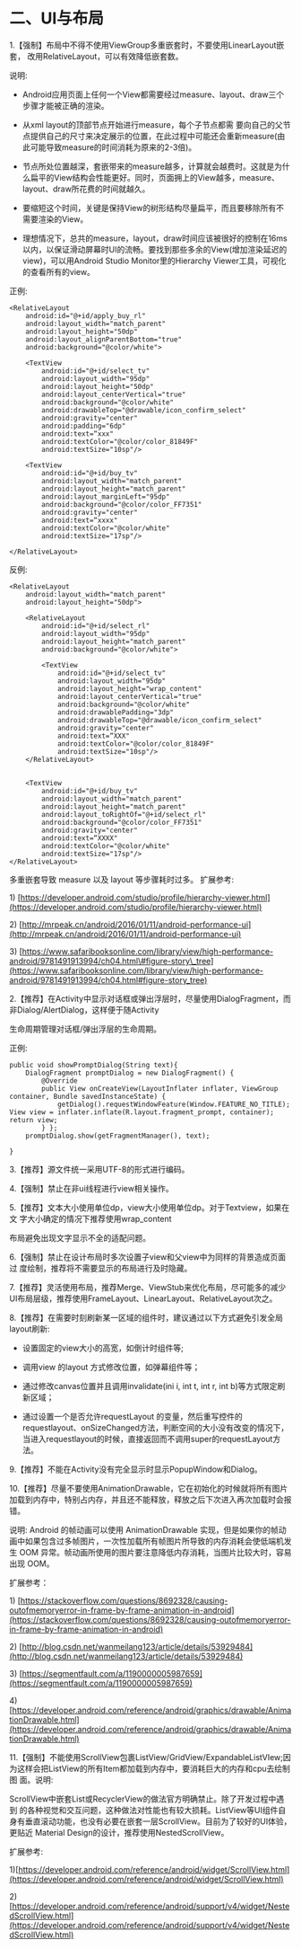 # 二、UI与布局

1.【强制】布局中不得不使用ViewGroup多重嵌套时，不要使用LinearLayout嵌套， 改用RelativeLayout，可以有效降低嵌套数。

说明:

* Android应用页面上任何一个View都需要经过measure、layout、draw三个步骤才能被正确的渲染。

* 从xml layout的顶部节点开始进行measure，每个子节点都需 要向自己的父节点提供自己的尺寸来决定展示的位置，在此过程中可能还会重新measure\(由此可能导致measure的时间消耗为原来的2-3倍\)。

* 节点所处位置越深，套嵌带来的measure越多，计算就会越费时。这就是为什么扁平的View结构会性能更好。同时，页面拥上的View越多，measure、layout、draw所花费的时间就越久。

* 要缩短这个时间，关键是保持View的树形结构尽量扁平，而且要移除所有不需要渲染的View。

* 理想情况下，总共的measure，layout，draw时间应该被很好的控制在16ms以内，以保证滑动屏幕时UI的流畅。要找到那些多余的View\(增加渲染延迟的view\)，可以用Android Studio Monitor里的Hierarchy Viewer工具，可视化的查看所有的view。

正例:

```
<RelativeLayout
    android:id="@+id/apply_buy_rl"
    android:layout_width="match_parent"
    android:layout_height="50dp"
    android:layout_alignParentBottom="true"
    android:background="@color/white">

    <TextView
        android:id="@+id/select_tv"
        android:layout_width="95dp"
        android:layout_height="50dp"
        android:layout_centerVertical="true"
        android:background="@color/white"
        android:drawableTop="@drawable/icon_confirm_select"
        android:gravity="center"
        android:padding="6dp"
        android:text=“xxx"
        android:textColor="@color/color_81849F"
        android:textSize="10sp"/>

    <TextView
        android:id="@+id/buy_tv"
        android:layout_width="match_parent"
        android:layout_height="match_parent"
        android:layout_marginLeft="95dp"
        android:background="@color/color_FF7351"
        android:gravity="center"
        android:text=“xxxx"
        android:textColor="@color/white"
        android:textSize="17sp"/>

</RelativeLayout>
```

反例:

```
<RelativeLayout
    android:layout_width="match_parent"
    android:layout_height="50dp">

    <RelativeLayout
        android:id="@+id/select_rl"
        android:layout_width="95dp"
        android:layout_height="match_parent"
        android:background="@color/white">

        <TextView
            android:id="@+id/select_tv"
            android:layout_width="95dp"
            android:layout_height="wrap_content"
            android:layout_centerVertical="true"
            android:background="@color/white"
            android:drawablePadding="3dp"
            android:drawableTop="@drawable/icon_confirm_select"
            android:gravity="center"
            android:text=“XXX"
            android:textColor="@color/color_81849F"
            android:textSize="10sp"/>
    </RelativeLayout>


    <TextView
        android:id="@+id/buy_tv"
        android:layout_width="match_parent"
        android:layout_height="match_parent"
        android:layout_toRightOf="@+id/select_rl"
        android:background="@color/color_FF7351"
        android:gravity="center"
        android:text=“XXXX"
        android:textColor="@color/white"
        android:textSize="17sp"/>
</RelativeLayout>
```

多重嵌套导致 measure 以及 layout 等步骤耗时过多。 扩展参考:

1\) [https://developer.android.com/studio/profile/hierarchy-viewer.html](https://developer.android.com/studio/profile/hierarchy-viewer.html)

2\) [http://mrpeak.cn/android/2016/01/11/android-performance-ui](http://mrpeak.cn/android/2016/01/11/android-performance-ui)

3\) [https://www.safaribooksonline.com/library/view/high-performance-android/9781491913994/ch04.html\#figure-story\_tree](https://www.safaribooksonline.com/library/view/high-performance-android/9781491913994/ch04.html#figure-story_tree)

2.【推荐】在Activity中显示对话框或弹出浮层时，尽量使用DialogFragment，而非Dialog/AlertDialog，这样便于随Activity

生命周期管理对话框/弹出浮层的生命周期。

正例:

```
public void showPromptDialog(String text){
    DialogFragment promptDialog = new DialogFragment() {
        @Override
        public View onCreateView(LayoutInflater inflater, ViewGroup container, Bundle savedInstanceState) {
            getDialog().requestWindowFeature(Window.FEATURE_NO_TITLE); View view = inflater.inflate(R.layout.fragment_prompt, container); return view;
        } };
    promptDialog.show(getFragmentManager(), text);

}
```

3.【推荐】源文件统一采用UTF-8的形式进行编码。

4.【强制】禁止在非ui线程进行view相关操作。

5.【推荐】文本大小使用单位dp，view大小使用单位dp。对于Textview，如果在文 字大小确定的情况下推荐使用wrap\_content

布局避免出现文字显示不全的适配问题。

6.【强制】禁止在设计布局时多次设置子view和父view中为同样的背景造成页面过 度绘制，推荐将不需要显示的布局进行及时隐藏。

7.【推荐】灵活使用布局，推荐Merge、ViewStub来优化布局，尽可能多的减少UI布局层级，推荐使用FrameLayout、LinearLayout、RelativeLayout次之。

8.【推荐】在需要时刻刷新某一区域的组件时，建议通过以下方式避免引发全局layout刷新:

* 设置固定的view大小的高宽，如倒计时组件等;

* 调用view 的layout 方式修改位置，如弹幕组件等；

* 通过修改canvas位置并且调用invalidate\(ini i, int t, int r, int b\)等方式限定刷新区域；

* 通过设置一个是否允许requestLayout 的变量，然后重写控件的requestlayout、onSizeChanged方法，判断空间的大小没有改变的情况下，当进入requestlayout的时候，直接返回而不调用super的requestLayout方法。

9.【推荐】不能在Activity没有完全显示时显示PopupWindow和Dialog。

10.【推荐】尽量不要使用AnimationDrawable，它在初始化的时候就将所有图片加载到内存中，特别占内存，并且还不能释放，释放之后下次进入再次加载时会报错。

说明:
	Android 的帧动画可以使用 AnimationDrawable 实现，但是如果你的帧动画中如果包含过多帧图片，一次性加载所有帧图片所导致的内存消耗会使低端机发生 OOM 异常。帧动画所使用的图片要注意降低内存消耗，当图片比较大时，容易出现 OOM。


扩展参考：

1\) [https://stackoverflow.com/questions/8692328/causing-outofmemoryerror-in-frame-by-frame-animation-in-android](https://stackoverflow.com/questions/8692328/causing-outofmemoryerror-in-frame-by-frame-animation-in-android)

2\) [http://blog.csdn.net/wanmeilang123/article/details/53929484](http://blog.csdn.net/wanmeilang123/article/details/53929484)

3\) [https://segmentfault.com/a/1190000005987659](https://segmentfault.com/a/1190000005987659)

4\) [https://developer.android.com/reference/android/graphics/drawable/AnimationDrawable.html](https://developer.android.com/reference/android/graphics/drawable/AnimationDrawable.html)

11.【强制】不能使用ScrollView包裹ListView/GridView/ExpandableListVIew;因为这样会把ListView的所有Item都加载到内存中，要消耗巨大的内存和cpu去绘制图 面。说明:

ScrollView中嵌套List或RecyclerView的做法官方明确禁止。除了开发过程中遇到
的各种视觉和交互问题，这种做法对性能也有较大损耗。ListView等UI组件自身有垂直滚动功能，也没有必要在嵌套一层ScrollView。目前为了较好的UI体验，更贴近
Material Design的设计，推荐使用NestedScrollView。

扩展参考:

1\)[https://developer.android.com/reference/android/widget/ScrollView.html](https://developer.android.com/reference/android/widget/ScrollView.html)

2\)[https://developer.android.com/reference/android/support/v4/widget/NestedScrollView.html](https://developer.android.com/reference/android/support/v4/widget/NestedScrollView.html)
